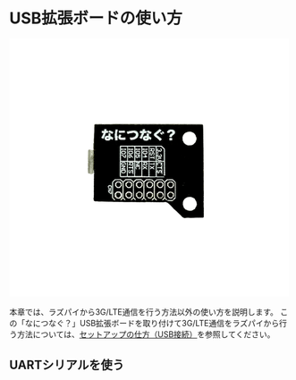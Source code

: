 <!-- toc -->

# USB拡張ボードの使い方

![CANDY Pi Lite USB Extension Board](/assets/usb-extension-board.png)

本章では、ラズパイから3G/LTE通信を行う方法以外の使い方を説明します。
この「なにつなぐ？」USB拡張ボードを取り付けて3G/LTE通信をラズパイから行う方法については、[セットアップの仕方（USB接続）](setup-usb.md)を参照してください。

## UARTシリアルを使う
